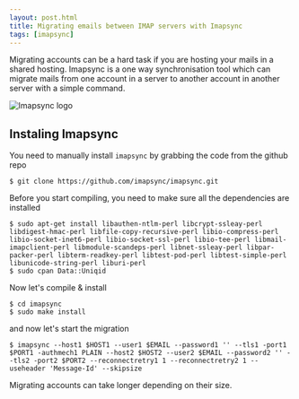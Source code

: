 ```yaml
---
layout: post.html
title: Migrating emails between IMAP servers with Imapsync
tags: [imapsync]
---
```

Migrating accounts can be a hard task if you are hosting your mails in a shared hosting. Imapsync is a one way synchronisation tool which can migrate mails from one account in a server to another account in another server with a simple command.

![Imapsync logo](/assets/posts/imapsync.png)

## Instaling Imapsync
You need to manually install ```imapsync``` by grabbing the code from the github repo

``` shell
$ git clone https://github.com/imapsync/imapsync.git
```

Before you start compiling, you need to make sure all the dependencies are installed

``` shell
$ sudo apt-get install libauthen-ntlm-perl libcrypt-ssleay-perl libdigest-hmac-perl libfile-copy-recursive-perl libio-compress-perl libio-socket-inet6-perl libio-socket-ssl-perl libio-tee-perl libmail-imapclient-perl libmodule-scandeps-perl libnet-ssleay-perl libpar-packer-perl libterm-readkey-perl libtest-pod-perl libtest-simple-perl libunicode-string-perl liburi-perl
$ sudo cpan Data::Uniqid
```

Now let's compile & install

``` shell
$ cd imapsync
$ sudo make install
```
and now let's start the migration

``` shell
$ imapsync --host1 $HOST1 --user1 $EMAIL --password1 '' --tls1 -port1 $PORT1 -authmech1 PLAIN --host2 $HOST2 --user2 $EMAIL --password2 '' --tls2 -port2 $PORT2 --reconnectretry1 1 --reconnectretry2 1 --useheader 'Message-Id' --skipsize
```

Migrating accounts can take longer depending on their size.
